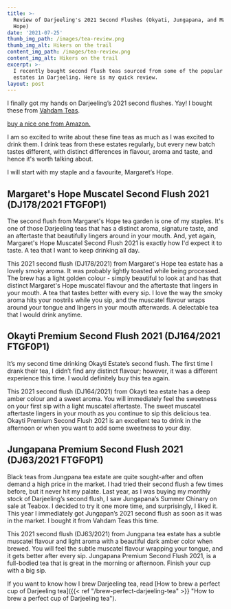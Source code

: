 ```yaml
---
title: >-
  Review of Darjeeling's 2021 Second Flushes (Okyati, Jungapana, and Margaret's
  Hope)
date: '2021-07-25'
thumb_img_path: /images/tea-review.png
thumb_img_alt: Hikers on the trail
content_img_path: /images/tea-review.png
content_img_alt: Hikers on the trail
excerpt: >-
  I recently bought second flush teas sourced from some of the popular tea
  estates in Darjeeling. Here is my quick review.
layout: post
---
```

I finally got my hands on Darjeeling’s 2021 second flushes. Yay! I bought these from [Vahdam Teas](https://www.vahdam.com/).

<a href="https://www.amazon.ca/gp/product/B074L4MZRY/ref=as_li_qf_asin_il_tl?ie=UTF8\&tag=arshabhirai20-20\&creative=330641\&linkCode=as2\&creativeASIN=B074L4MZRY\&linkId=3e915dd2da8deeeefa237435acfa3be8" target="_blank">buy a nice one from Amazon.</a>

I am so excited to write about these fine teas as much as I was excited to drink them. I drink teas from these estates regularly, but every new batch tastes different, with distinct differences in flavour, aroma and taste, and hence it's worth talking about.

I will start with my staple and a favourite, Margaret’s Hope.

## Margaret's Hope Muscatel Second Flush 2021 (DJ178/2021 FTGF0P1)

The second flush from Margaret's Hope tea garden is one of my staples. It's one of those Darjeeling teas that has a distinct aroma, signature taste, and an aftertaste that beautifully lingers around in your mouth. And, yet again, Margaret's Hope Muscatel Second Flush 2021 is exactly how I'd expect it to taste. A tea that I want to keep drinking all day.

This 2021 second flush (DJ178/2021) from Margaret's Hope tea estate has a lovely smoky aroma. It was probably lightly toasted while being processed. The brew has a light golden colour - simply beautiful to look at and has that distinct Margaret's Hope muscatel flavour and the aftertaste that lingers in your mouth. A tea that tastes better with every sip. I love the way the smoky aroma hits your nostrils while you sip, and the muscatel flavour wraps around your tongue and lingers in your mouth afterwards. A delectable tea that I would drink anytime.

## Okayti Premium Second Flush 2021 (DJ164/2021 FTGF0P1)

It’s my second time drinking Okayti Estate’s second flush. The first time I drank their tea, I didn’t find any distinct flavour; however, it was a different experience this time. I would definitely buy this tea again.

This 2021 second flush (DJ164/2021) from Okayti tea estate has a deep amber colour and a sweet aroma. You will immediately feel the sweetness on your first sip with a light muscatel aftertaste. The sweet muscatel aftertaste lingers in your mouth as you continue to sip this delicious tea. Okayti Premium Second Flush 2021 is an excellent tea to drink in the afternoon or when you want to add some sweetness to your day.

## Jungapana Premium Second Flush 2021 (DJ63/2021 FTGF0P1)

Black teas from Jungpana tea estate are quite sought-after and often demand a high price in the market. I had tried their second flush a few times before, but it never hit my palate. Last year, as I was buying my monthly stock of Darjeeling’s second flush, I saw Jungapana’s Summer Chinary on sale at Teabox. I decided to try it one more time, and surprisingly, I liked it. This year I immediately got Jungapan’s 2021 second flush as soon as it was in the market. I bought it from Vahdam Teas this time.

This 2021 second flush (DJ63/2021) from Jungpana tea estate has a subtle muscatel flavour and light aroma with a beautiful dark amber color when brewed. You will feel the subtle muscatel flavour wrapping your tongue, and it gets better after every sip. Jungapana Premium Second Flush 2021, is a full-bodied tea that is great in the morning or afternoon. Finish your cup with a big sip.

If you want to know how I brew Darjeeling tea, read [How to brew a perfect cup of Darjeeling tea]({{< ref "/brew-perfect-darjeeling-tea" >}} "How to brew a perfect cup of Darjeeling tea").
